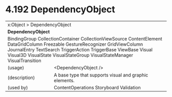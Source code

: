 <html dir="LTR" xmlns:mshelp="http://msdn.microsoft.com/mshelp" xmlns:ddue="http://ddue.schemas.microsoft.com/authoring/2003/5" xmlns:xlink="http://www.w3.org/1999/xlink" xmlns:tool="http://www.microsoft.com/tooltip">

<body>
 <input type="hidden" id="userDataCache" class="userDataStyle">
 <input type="hidden" id="hiddenScrollOffset">
 <img id="dropDownImage" style="display:none; height:0; width:0;" src="../local/drpdown.gif">
 <img id="dropDownHoverImage" style="display:none; height:0; width:0;" src="../local/drpdown_orange.gif">
 <img id="collapseImage" style="display:none; height:0; width:0;" src="../local/collapse.gif">
 <img id="expandImage" style="display:none; height:0; width:0;" src="../local/exp.gif">
 <img id="collapseAllImage" style="display:none; height:0; width:0;" src="../local/collall.gif">
 <img id="expandAllImage" style="display:none; height:0; width:0;" src="../local/expall.gif">
 <img id="copyImage" style="display:none; height:0; width:0;" src="../local/copycode.gif">
 <img id="copyHoverImage" style="display:none; height:0; width:0;" src="../local/copycodeHighlight.gif">
 <div id="header"><h1 class="heading">4.192 DependencyObject</h1></div>

 <div id="mainSection">
 <div id="mainBody">
 <div id="allHistory" class="saveHistory" onsave="saveAll()" onload="loadAll()"></div>
 <p xmlns:wsd="http://wsdev.schemas.microsoft.com/authoring/2008/2" xmlns:msxsl="urn:schemas-microsoft-com:xslt" xmlns:script="urn:script" xmlns:build="urn:build">
 </p>
 <div id="sectionSection0" class="section" name="collapseableSection">
 <content xmlns="http://ddue.schemas.microsoft.com/authoring/2003/5" xmlns:wsd="http://wsdev.schemas.microsoft.com/authoring/2008/2" xmlns:msxsl="urn:schemas-microsoft-com:xslt" xmlns:script="urn:script" xmlns:build="urn:build">
 </content>
 </div>
 <div id="sectionSection1" class="section" name="collapseableSection">
 <content xmlns="http://ddue.schemas.microsoft.com/authoring/2003/5" xmlns:wsd="http://wsdev.schemas.microsoft.com/authoring/2008/2" xmlns:msxsl="urn:schemas-microsoft-com:xslt" xmlns:script="urn:script" xmlns:build="urn:build">
 <table class="ProtocolAuthoredTable" xmlns="">
 <tr><td colspan="2">
<mshelp:link keywords="c0d383e4-fcdb-4546-a06b-81c262fe2a5e" tabindex="0">x:Object</mshelp:link> &gt; <mshelp:link keywords="44a6e58f-41e0-4602-b1d2-75a9b44a5acb" tabindex="0">DependencyObject</mshelp:link> </td>
 </tr>
 <tr><td colspan="2">
 <b>DependencyObject</b> </td>
 </tr>
 <tr><td colspan="2">
<mshelp:link keywords="5ef2a58e-b1fe-48ae-9aed-cad06b82643d" tabindex="0">BindingGroup</mshelp:link> <mshelp:link keywords="d20fb615-1a53-4b07-868e-d68f4dae9bfa" tabindex="0">CollectionContainer</mshelp:link> <mshelp:link keywords="d4d6850e-98a0-4134-a13f-9b246c2d815a" tabindex="0">CollectionViewSource</mshelp:link> <mshelp:link keywords="ecc4db98-a5ea-42ce-bca0-6f522aed9927" tabindex="0">ContentElement</mshelp:link> <mshelp:link keywords="ee2930fc-5f4e-4119-9b82-a023170fd1a4" tabindex="0">DataGridColumn</mshelp:link> <mshelp:link keywords="14abf0ee-8f63-4ed1-80bd-0b71e55f11cb" tabindex="0">Freezable</mshelp:link> <mshelp:link keywords="93c54518-59a3-467a-9c09-8b5b42f13bce" tabindex="0">GestureRecognizer</mshelp:link> <mshelp:link keywords="4e8ef3c0-5113-4183-9afe-5f1163d06f82" tabindex="0">GridViewColumn</mshelp:link> <mshelp:link keywords="d532e92c-bf9f-4d57-a3ab-c620cb7b2649" tabindex="0">JournalEntry</mshelp:link> <mshelp:link keywords="a9d2a4ed-9d60-4103-bc0f-f24d44755d4b" tabindex="0">TextSearch</mshelp:link> <mshelp:link keywords="d315061c-7c2f-4681-8d6f-d6aabc50c222" tabindex="0">TriggerAction</mshelp:link> <mshelp:link keywords="56a5290e-4b97-4d6c-ad41-0fe12f42f1c7" tabindex="0">TriggerBase</mshelp:link> <mshelp:link keywords="a0dd4050-1cbc-491b-821f-15f43e5c44f0" tabindex="0">ViewBase</mshelp:link> <mshelp:link keywords="82181055-95e9-48f6-8418-1382babf6875" tabindex="0">Visual</mshelp:link> <mshelp:link keywords="22320284-aab4-4a26-a05a-9ef9fbe3b1cd" tabindex="0">Visual3D</mshelp:link> <mshelp:link keywords="bd916ac0-a54e-4be8-bc58-5d3fb52b11a2" tabindex="0">VisualState</mshelp:link> <mshelp:link keywords="ab8136d0-cd2d-43bb-8c54-7d69559b6112" tabindex="0">VisualStateGroup</mshelp:link> <mshelp:link keywords="148ba113-cfc1-4ecc-b2d1-4379718c1d99" tabindex="0">VisualStateManager</mshelp:link> <mshelp:link keywords="7231a862-b952-4758-9b10-f58e8450a4f8" tabindex="0">VisualTransition</mshelp:link> </td>
 </tr>
 <tr><td><div class="indent0">(usage)</div></td>
 <td>&lt;DependencyObject /&gt;</td>
 </tr>
 <tr><td><div class="indent0">(description)</div></td>
 <td>A base type that supports visual and graphic elements.</td>
 </tr>
 <tr><td><div class="indent0">(used by)</div></td>
 <td><mshelp:link keywords="4fb23fc8-f297-4ffa-954e-dbd80673c653" tabindex="0">ContentOperations</mshelp:link> <mshelp:link keywords="8039488b-ebd8-4f57-9afe-35214ec689c2" tabindex="0">Storyboard</mshelp:link> <mshelp:link keywords="c6fce461-2b0b-4506-aee4-eeba7ef49973" tabindex="0">Validation</mshelp:link></td>
 </tr>
</table>
 </content>
 </div>
 <!--[if gte IE 5]>
 <tool:tip element="languageFilterToolTip" avoidmouse="false"/>
 <![endif]-->
 </div>
 <a name="feedback"></a><span></span>
 </div>
</body></html>
